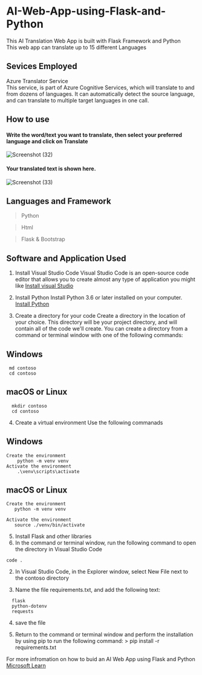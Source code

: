 # AI-Web-App-using-Flask-and-Python
This AI Translation Web App is built with Flask Framework and Python         
This web app can translate up to 15 different Languages

## Sevices Employed
Azure Translator Service     
   This service, is part of Azure Cognitive Services, which will translate to and from dozens of languages. It can automatically detect the source language, and can translate to multiple target languages in one call.

## How to use
#### Write the word/text you want to translate, then select your preferred language and click on Translate
![Screenshot (32)](https://user-images.githubusercontent.com/45470819/221436668-1d9d5779-eaa0-4811-81fa-d96b4c50b7f3.png)

#### Your translated text is shown here.
![Screenshot (33)](https://user-images.githubusercontent.com/45470819/221436672-723c134f-0729-44f1-96a9-553b5730a53f.png)


## Languages and Framework
> Python

> Html

> Flask & Bootstrap



## Software and Application Used
1. Install Visual Studio Code
Visual Studio Code is an open-source code editor that allows you to create almost any type of application you might like
[Install visual Studio](https://code.visualstudio.com)

2. Install Python
 Install Python 3.6 or later installed on your computer.
 [Install Python](https://learn.microsoft.com/en-us/training/modules/python-install-vscode/3-exercise-install-python3)

3. Create a directory for your code
  Create a directory in the location of your choice. This directory will be your project directory, and will contain all of the code we'll create. You can create a directory from a command or terminal window with one of the following commands:
  ## Windows
 ```
  md contoso
  cd contoso
```

  ## macOS or Linux
 ```  
   mkdir contoso
   cd contoso
```
4. Create a virtual environment
   Use the following commanads
  ## Windows
```
Create the environment
    python -m venv venv
Activate the environment
    .\venv\scripts\activate
```

  ## macOS or Linux
```
Create the environment
   python -m venv venv

Activate the environment
   source ./venv/bin/activate
 ```

5. Install Flask and other libraries
  1. In the command or terminal window, run the following command to open the directory in Visual Studio Code
  ``` 
  code .
  ```
  2. In Visual Studio Code, in the Explorer window, select New File next to the contoso directory

  3. Name the file requirements.txt, and add the following text:
  ```
    flask
    python-dotenv
    requests
 ```
   4. save the file

   5. Return to the command or terminal window and perform the installation by using pip to run the following command:
     > pip install -r requirements.txt  


For more infromation on how to buid an AI Web App using Flask and Python
[Microsoft Learn](https://learn.microsoft.com/en-us/training/modules/python-flask-build-ai-web-app/?wt.mc_id=studentamb_85181) 
